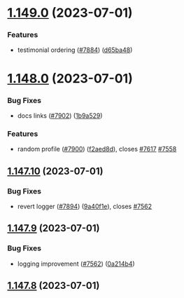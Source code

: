 # [1.149.0](https://github.com/EddieHubCommunity/LinkFree/compare/v1.148.0...v1.149.0) (2023-07-01)


### Features

* testimonial ordering ([#7884](https://github.com/EddieHubCommunity/LinkFree/issues/7884)) ([d65ba48](https://github.com/EddieHubCommunity/LinkFree/commit/d65ba48937b542927cb9b46ea6a75a4244168c3e))



# [1.148.0](https://github.com/EddieHubCommunity/LinkFree/compare/v1.147.10...v1.148.0) (2023-07-01)


### Bug Fixes

* docs links ([#7902](https://github.com/EddieHubCommunity/LinkFree/issues/7902)) ([1b9a529](https://github.com/EddieHubCommunity/LinkFree/commit/1b9a529f0117d92682c5c2a3780c42ff815d9154))


### Features

* random profile ([#7900](https://github.com/EddieHubCommunity/LinkFree/issues/7900)) ([f2aed8d](https://github.com/EddieHubCommunity/LinkFree/commit/f2aed8dccba992e3bb889149854ded52b0283bb5)), closes [#7617](https://github.com/EddieHubCommunity/LinkFree/issues/7617) [#7558](https://github.com/EddieHubCommunity/LinkFree/issues/7558)



## [1.147.10](https://github.com/EddieHubCommunity/LinkFree/compare/v1.147.9...v1.147.10) (2023-07-01)


### Bug Fixes

* revert logger ([#7894](https://github.com/EddieHubCommunity/LinkFree/issues/7894)) ([9a40f1e](https://github.com/EddieHubCommunity/LinkFree/commit/9a40f1ec381aef0c088eeb8eadd54ea1967f96a9)), closes [#7562](https://github.com/EddieHubCommunity/LinkFree/issues/7562)



## [1.147.9](https://github.com/EddieHubCommunity/LinkFree/compare/v1.147.8...v1.147.9) (2023-07-01)


### Bug Fixes

* logging improvement ([#7562](https://github.com/EddieHubCommunity/LinkFree/issues/7562)) ([0a214b4](https://github.com/EddieHubCommunity/LinkFree/commit/0a214b47971e2d6964d5ae43c1e659423c387bf9))



## [1.147.8](https://github.com/EddieHubCommunity/LinkFree/compare/v1.147.7...v1.147.8) (2023-07-01)



